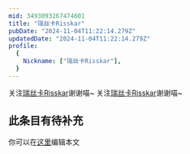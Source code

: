 ```yaml
---
mid: 3493093267474601
title: "瑞丝卡Risskar"
pubDate: "2024-11-04T11:22:14.279Z"
updatedDate: "2024-11-04T11:22:14.279Z"
profile:
  {
    Nickname: ["瑞丝卡Risskar"],
  }
---
```


关注[瑞丝卡Risskar](https://space.bilibili.com/3493093267474601)谢谢喵~ 关注[瑞丝卡Risskar](https://space.bilibili.com/3493093267474601)谢谢喵~

## 此条目有待补充
你可以在[这里](https://github.com/Yuhanawa/VTuber.ICU/edit/master/src/content/v/瑞丝卡Risskar/index.md)编辑本文
